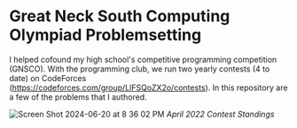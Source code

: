 # Great Neck South Computing Olympiad Problemsetting

I helped cofound my high school's competitive programming competition (GNSCO). With the programming club, we run two yearly contests (4 to date) on CodeForces (https://codeforces.com/group/LlFSQoZX2o/contests). In this repository are a few of the problems that I authored.

![Screen Shot 2024-06-20 at 8 36 02 PM](https://github.com/alex1xu/gnsco-problemsetting/assets/65417426/216f3600-dece-4b31-96fb-f4090fb1681e)
_April 2022 Contest Standings_

